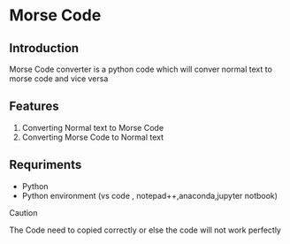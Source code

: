 # Morse Code
## Introduction 
Morse Code converter is a python code which will conver normal text to morse code and vice versa
## Features 
1. Converting Normal text to Morse Code 
2. Converting Morse Code to Normal text
## Requriments 
- Python
- Python environment (vs code , notepad++,anaconda,jupyter notbook)
> [!Caution]
> The Code need to copied correctly or else the code will not work perfectly
